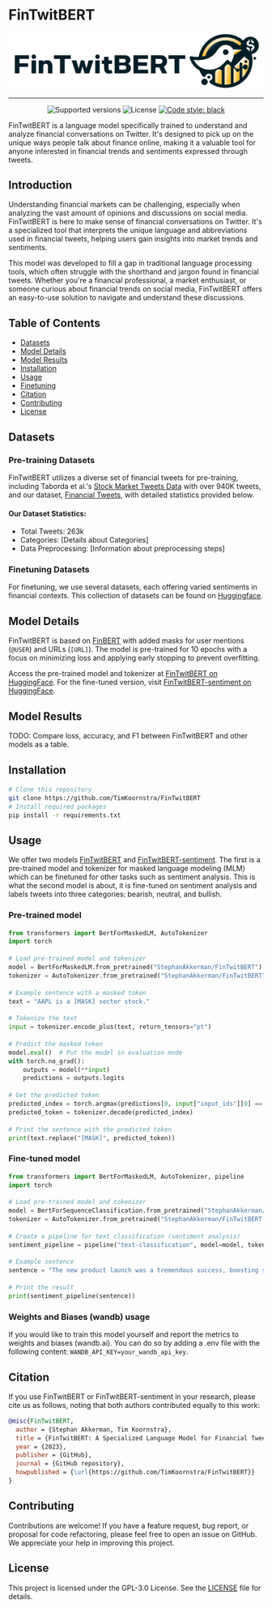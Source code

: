 # FinTwitBERT

![FinTwitBERT Logo](img/logo.png)

---

<p align="center">
  <img src="https://img.shields.io/badge/python-3.8+-blue.svg" alt="Supported versions">
  <img src="https://img.shields.io/badge/license-GPL--3.0-orange" alt="License">
  <a href="https://github.com/psf/black"><img src="https://img.shields.io/badge/code%20style-black-000000.svg" alt="Code style: black"></a>
</p>


FinTwitBERT is a language model specifically trained to understand and analyze financial conversations on Twitter. It's designed to pick up on the unique ways people talk about finance online, making it a valuable tool for anyone interested in financial trends and sentiments expressed through tweets.

## Introduction

Understanding financial markets can be challenging, especially when analyzing the vast amount of opinions and discussions on social media. FinTwitBERT is here to make sense of financial conversations on Twitter. It's a specialized tool that interprets the unique language and abbreviations used in financial tweets, helping users gain insights into market trends and sentiments.

This model was developed to fill a gap in traditional language processing tools, which often struggle with the shorthand and jargon found in financial tweets. Whether you're a financial professional, a market enthusiast, or someone curious about financial trends on social media, FinTwitBERT offers an easy-to-use solution to navigate and understand these discussions.

## Table of Contents
- [Datasets](#datasets)
- [Model Details](#model-details)
- [Model Results](#model-results)
- [Installation](#installation)
- [Usage](#usage)
- [Finetuning](#finetuning-datasets)
- [Citation](#citation)
- [Contributing](#contributing)
- [License](#license)

## Datasets
### Pre-training Datasets
FinTwitBERT utilizes a diverse set of financial tweets for pre-training, including Taborda et al.'s [Stock Market Tweets Data](https://ieee-dataport.org/open-access/stock-market-tweets-data) with over 940K tweets, and our dataset, [Financial Tweets](https://huggingface.co/datasets/StephanAkkerman/financial-tweets), with detailed statistics provided below.

#### Our Dataset Statistics:
- Total Tweets: 263k
- Categories: [Details about Categories]
- Data Preprocessing: [Information about preprocessing steps]

### Finetuning Datasets
For finetuning, we use several datasets, each offering varied sentiments in financial contexts. This collection of datasets can be found on [Huggingface](https://huggingface.co/datasets/TimKoornstra/financial-tweets-sentiment).

## Model Details
FinTwitBERT is based on [FinBERT](https://huggingface.co/ProsusAI/finbert) with added masks for user mentions (`@USER`) and URLs (`[URL]`). The model is pre-trained for 10 epochs with a focus on minimizing loss and applying early stopping to prevent overfitting.

Access the pre-trained model and tokenizer at [FinTwitBERT on HuggingFace](https://huggingface.co/StephanAkkerman/FinTwitBERT). For the fine-tuned version, visit [FinTwitBERT-sentiment on HuggingFace](https://huggingface.co/StephanAkkerman/FinTwitBERT-sentiment).

## Model Results
TODO: Compare loss, accuracy, and F1 between FinTwitBERT and other models as a table.

## Installation
```bash
# Clone this repository
git clone https://github.com/TimKoornstra/FinTwitBERT
# Install required packages
pip install -r requirements.txt
```

## Usage
We offer two models [FinTwitBERT](https://huggingface.co/StephanAkkerman/FinTwitBERT) and [FinTwitBERT-sentiment](https://huggingface.co/StephanAkkerman/FinTwitBERT-sentiment). The first is a pre-trained model and tokenizer for masked language modeling (MLM) which can be finetuned for other tasks such as sentiment analysis. This is what the second model is about, it is fine-tuned on sentiment analysis and labels tweets into three categories: bearish, neutral, and bullish.

### Pre-trained model
```python
from transformers import BertForMaskedLM, AutoTokenizer
import torch

# Load pre-trained model and tokenizer
model = BertForMaskedLM.from_pretrained("StephanAkkerman/FinTwitBERT")
tokenizer = AutoTokenizer.from_pretrained("StephanAkkerman/FinTwitBERT")

# Example sentence with a masked token
text = "AAPL is a [MASK] sector stock."

# Tokenize the text
input = tokenizer.encode_plus(text, return_tensors="pt")

# Predict the masked token
model.eval()  # Put the model in evaluation mode
with torch.no_grad():
    outputs = model(**input)
    predictions = outputs.logits

# Get the predicted token
predicted_index = torch.argmax(predictions[0, input["input_ids"][0] == tokenizer.mask_token_id], axis=1)
predicted_token = tokenizer.decode(predicted_index)

# Print the sentence with the predicted token
print(text.replace("[MASK]", predicted_token))
```

### Fine-tuned model
```python
from transformers import BertForMaskedLM, AutoTokenizer, pipeline
import torch

# Load pre-trained model and tokenizer
model = BertForSequenceClassification.from_pretrained("StephanAkkerman/FinTwitBERT-sentiment")
tokenizer = AutoTokenizer.from_pretrained("StephanAkkerman/FinTwitBERT-sentiment")

# Create a pipeline for text classification (sentiment analysis)
sentiment_pipeline = pipeline("text-classification", model=model, tokenizer=tokenizer)

# Example sentence
sentence = "The new product launch was a tremendous success, boosting sales and customer satisfaction."

# Print the result
print(sentiment_pipeline(sentence))
```

### Weights and Biases (wandb) usage
If you would like to train this model yourself and report the metrics to weights and biases (wandb.ai). You can do so by adding a .env file with the following content: `WANDB_API_KEY=your_wandb_api_key`.

## Citation
If you use FinTwitBERT or FinTwitBERT-sentiment in your research, please cite us as follows, noting that both authors contributed equally to this work:

```bibtex
@misc{FinTwitBERT,
  author = {Stephan Akkerman, Tim Koornstra},
  title = {FinTwitBERT: A Specialized Language Model for Financial Tweets},
  year = {2023},
  publisher = {GitHub},
  journal = {GitHub repository},
  howpublished = {\url{https://github.com/TimKoornstra/FinTwitBERT}}
}
```

## Contributing
Contributions are welcome! If you have a feature request, bug report, or proposal for code refactoring, please feel free to open an issue on GitHub. We appreciate your help in improving this project.

## License
This project is licensed under the GPL-3.0 License. See the [LICENSE](LICENSE) file for details.
